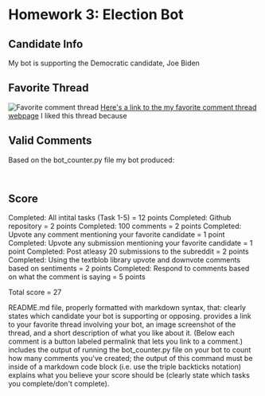 # Homework 3: Election Bot 

## Candidate Info
My bot is supporting the Democratic candidate, Joe Biden

## Favorite Thread
![Favorite comment thread](flight2.png)
[Here's a link to the my favorite comment thread webpage](https://github.com/mikeizbicki/cmc-csci040/tree/2020fall/hw_02)
I liked this thread because 

## Valid Comments 
Based on the bot_counter.py file my bot produced: 
```
 
```
## Score
Completed: All intital tasks (Task 1-5) = 12 points
Completed: Github repository = 2 points
Completed: 100 comments = 2 points 
Completed: Upvote any comment mentioning your favorite candidate = 1 point
Completed: Upvote any submission mentioning your favorite candidate = 1 point
Completed: Post atleasy 20 submissions to the subreddit = 2 points
Completed: Using the textblob library upvote and downvote comments based on sentiments = 2 points 
Completed: Respond to comments based on what the comment is saying = 5 points 

Total score = 27 

README.md file, properly formatted with markdown syntax, that:
clearly states which candidate your bot is supporting or opposing.
provides a link to your favorite thread involving your bot, an image screenshot of the thread, and a short description of what you like about it. (Below each comment is a button labeled permalink that lets you link to a comment.)
includes the output of running the bot_counter.py file on your bot to count how many comments you've created; the output of this command must be inside of a markdown code block (i.e. use the triple backticks notation)
explains what you believe your score should be (clearly state which tasks you complete/don't complete).